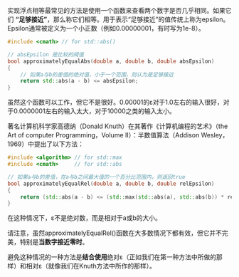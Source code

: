 实现浮点相等最常见的方法是使用一个函数来查看两个数字是否几乎相同。如果它们 **“足够接近”**，那么称它们相等。用于表示“足够接近”的值传统上称为epsilon。Epsilon通常被定义为一个小正数（例如0.00000001，有时写为1e-8）。

```C++
#include <cmath> // for std::abs()

// absEpsilon 是比较的阈值
bool approximatelyEqualAbs(double a, double b, double absEpsilon)
{
    // 如果a与b的差值的绝对值，小于一个范围，则认为是足够接近
    return std::abs(a - b) <= absEpsilon;
}
```
虽然这个函数可以工作，但它不是很好。0.00001的ε对于1.0左右的输入很好，对于0.0000001左右的输入太大，对于10000之类的输入太小。

著名计算机科学家高德纳（Donald Knuth）在其著作《计算机编程的艺术》（the Art of computer Programming，Volume II）：半数值算法（Addison Wesley，1969）中提出了以下方法：
```C++
#include <algorithm> // for std::max
#include <cmath>     // for std::abs

// 如果a与b的差值，在a与b之间最大值的一个百分比范围内，则返回true
bool approximatelyEqualRel(double a, double b, double relEpsilon)
{
	return (std::abs(a - b) <= (std::max(std::abs(a), std::abs(b)) * relEpsilon));
}
```
在这种情况下，ε不是绝对数，而是相对于a或b的大小。

请注意，虽然approximatelyEqualRel()函数在大多数情况下都有效，但它并不完美，特别是**当数字接近零时**。

避免这种情况的一种方法是**结合使用**绝对ε（正如我们在第一种方法中所做的那样）和相对ε（就像我们在Knuth方法中所作的那样）。